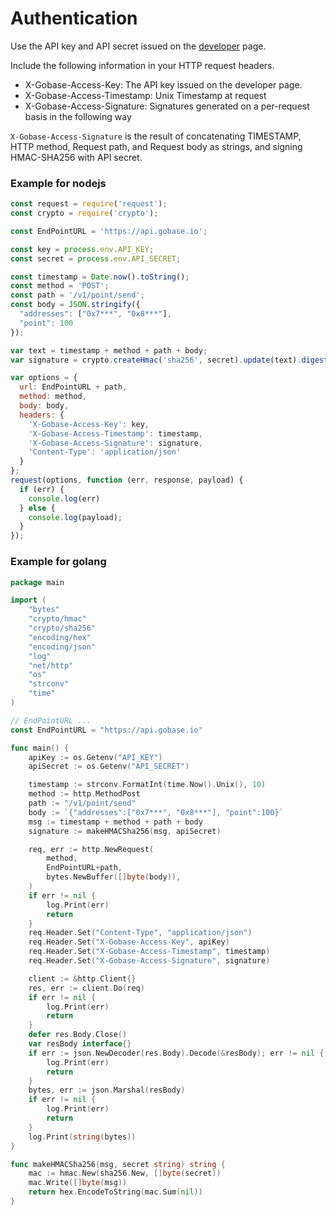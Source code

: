 # Authentication

Use the API key and API secret issued on the [developer](https://developer.gobase.io) page.

Include the following information in your HTTP request headers.

* X-Gobase-Access-Key: The API key issued on the developer page.
* X-Gobase-Access-Timestamp: Unix Timestamp at request
* X-Gobase-Access-Signature: Signatures generated on a per-request basis in the following way

`X-Gobase-Access-Signature` is the result of concatenating TIMESTAMP, HTTP method, Request path, and Request body as strings, and signing HMAC-SHA256 with API secret.

### Example for nodejs
```js
const request = require('request');
const crypto = require('crypto');

const EndPointURL = 'https://api.gobase.io';

const key = process.env.API_KEY;
const secret = process.env.API_SECRET;

const timestamp = Date.now().toString();
const method = 'POST';
const path = '/v1/point/send';
const body = JSON.stringify({
  "addresses": ["0x7***", "0x8***"],
  "point": 100
});

var text = timestamp + method + path + body;
var signature = crypto.createHmac('sha256', secret).update(text).digest('hex');

var options = {
  url: EndPointURL + path,
  method: method,
  body: body,
  headers: {
    'X-Gobase-Access-Key': key,
    'X-Gobase-Access-Timestamp': timestamp,
    'X-Gobase-Access-Signature': signature,
    'Content-Type': 'application/json'
  }
};
request(options, function (err, response, payload) {
  if (err) {
    console.log(err)
  } else {
    console.log(payload);
  }
});
```

### Example for golang
```go
package main

import (
	"bytes"
	"crypto/hmac"
	"crypto/sha256"
	"encoding/hex"
	"encoding/json"
	"log"
	"net/http"
	"os"
	"strconv"
	"time"
)

// EndPointURL ...
const EndPointURL = "https://api.gobase.io"

func main() {
	apiKey := os.Getenv("API_KEY")
	apiSecret := os.Getenv("API_SECRET")

	timestamp := strconv.FormatInt(time.Now().Unix(), 10)
	method := http.MethodPost
	path := "/v1/point/send"
	body := `{"addresses":["0x7***", "0x8***"], "point":100}`
	msg := timestamp + method + path + body
	signature := makeHMACSha256(msg, apiSecret)

	req, err := http.NewRequest(
		method,
		EndPointURL+path,
		bytes.NewBuffer([]byte(body)),
	)
	if err != nil {
		log.Print(err)
		return
	}
	req.Header.Set("Content-Type", "application/json")
	req.Header.Set("X-Gobase-Access-Key", apiKey)
	req.Header.Set("X-Gobase-Access-Timestamp", timestamp)
	req.Header.Set("X-Gobase-Access-Signature", signature)

	client := &http.Client{}
	res, err := client.Do(req)
	if err != nil {
		log.Print(err)
		return
	}
	defer res.Body.Close()
	var resBody interface{}
	if err := json.NewDecoder(res.Body).Decode(&resBody); err != nil {
		log.Print(err)
		return
	}
	bytes, err := json.Marshal(resBody)
	if err != nil {
		log.Print(err)
		return
	}
	log.Print(string(bytes))
}

func makeHMACSha256(msg, secret string) string {
	mac := hmac.New(sha256.New, []byte(secret))
	mac.Write([]byte(msg))
	return hex.EncodeToString(mac.Sum(nil))
}
```